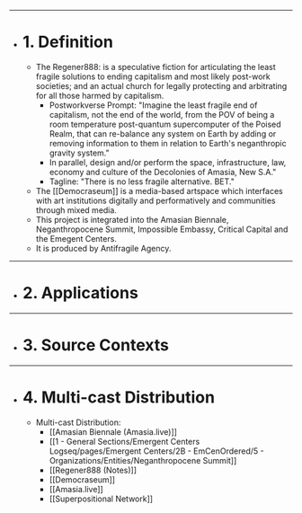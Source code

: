 - ---
- # 1. Definition
	- The Regener888:  is a speculative fiction for articulating the least fragile solutions to ending capitalism and most likely post-work societies; and an actual church for legally protecting and arbitrating for all those harmed by capitalism.
		- Postworkverse Prompt: "Imagine the least fragile end of capitalism, not the end of the world, from the POV of being a room temperature post-quantum supercomputer of the Poised Realm, that can re-balance any system on Earth by adding or removing information to them in relation to Earth's neganthropic gravity system."
		- In parallel, design and/or perform the space, infrastructure, law, economy and culture of the Decolonies of Amasia, New S.A."
		- Tagline: "There is no less fragile alternative. BET."
	- The [[Democraseum]] is a media-based artspace which interfaces with art institutions digitally and performatively and communities through mixed media.
	- This project is integrated into the Amasian Biennale, Neganthropocene Summit, Impossible Embassy, Critical Capital and the Emegent Centers.
	- It is produced by Antifragile Agency.
- ---
- # 2. Applications
- ---
- # 3. Source Contexts
- ---
- # 4. Multi-cast Distribution
	- Multi-cast Distribution:
		- [[Amasian Biennale (Amasia.live)]]
		- [[1 - General Sections/Emergent Centers Logseq/pages/Emergent Centers/2B - EmCenOrdered/5 - Organizations/Entities/Neganthropocene Summit]]
		- [[Regener888 (Notes)]]
		- [[Democraseum]]
		- [[Amasia.live]]
		- [[Superpositional Network]]